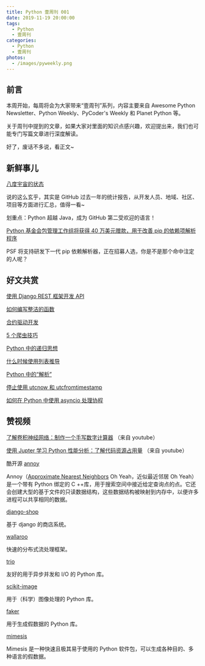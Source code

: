 ```yaml
---
title: Python 壹周刊 001
date: 2019-11-19 20:00:00
tags:
  - Python
  - 壹周刊
categories:
  - Python
  - 壹周刊
photos:
  - /images/pyweekly.png
---
```


## 前言

本周开始，每周将会为大家带来“壹周刊”系列，内容主要来自 Awesome Python Newsletter、Python Weekly、PyCoder's Weekly 和 Planet Python 等。

关于周刊中提到的文章，如果大家对里面的知识点感兴趣，欢迎提出来，我们也可能专门写篇文章进行深度解读。

好了，废话不多说，看正文~

<!-- more -->

## 新鲜事儿

[八度宇宙的状态](https://octoverse.github.com/)

说的这么玄乎，其实是 GitHub 过去一年的统计报告，从开发人员、地域、社区、项目等方面进行汇总，值得一看~

划重点：Python 超越 Java，成为 GitHub 第二受欢迎的语言！

[Python 基金会包管理工作组将获得 40 万美元赠款，用于改善 pip 的依赖项解析程序](http://pyfound.blogspot.com/2019/11/seeking-developers-for-paid-contract.html)

PSF 将支持研发下一代 pip 依赖解析器，正在招募人选，你是不是那个命中注定的人呢？

## 好文共赏

[使用 Django REST 框架开发 API](https://dev.to/django_stars/development-of-apis-with-django-rest-framework-499o)

[如何编写整洁的函数](https://dev.to/singh1114/how-to-write-cleaner-functions-j4m)

[合约驱动开发](https://articles.life4web.ru/python/contracts/)

[5 个爬虫技巧](https://medium.com/python4you/5-scraping-tips-1827f27197b5)

[Python 中的递归思想](https://realpython.com/courses/thinking-recursively-python/)

[什么时候使用列表推导](https://realpython.com/list-comprehension-python/)

[Python 中的“解析”](https://asthasr.github.io/posts/parsing-in-python/)

[停止使用 utcnow 和 utcfromtimestamp](https://blog.ganssle.io/articles/2019/11/utcnow.html)

[如何在 Python 中使用 asyncio 处理协程](https://www.marsja.se/how-to-handle-coroutines-with-asyncio-in-python/)

## 赞视频

[了解卷积神经网络：制作一个手写数字计算器](https://www.youtube.com/watch?v=eyKwPyOqMg4) （来自 youtube）

[使用 Jupter 学习 Python 性能分析：了解代码资源占用量](https://www.youtube.com/watch?v=MgBgMyYROTE) （来自 youtube）

酷开源
[annoy]()

Annoy（[Approximate Nearest Neighbors](http://en.wikipedia.org/wiki/Nearest_neighbor_search#Approximate_nearest_neighbor) Oh Yeah，近似最近邻居 Oh Yeah）是一个带有 Python 绑定的 C ++库，用于搜索空间中接近给定查询点的点。它还会创建大型的基于文件的只读数据结构，这些数据结构被映射到内存中，以便许多进程可以共享相同的数据。

[django-shop](https://github.com/awesto/django-shop)

基于 django 的商店系统。

[wallaroo](https://github.com/WallarooLabs/wallaroo)

快速的分布式流处理框架。

[trio](https://github.com/python-trio/trio)

友好的用于异步并发和 I/O 的 Python 库。

[scikit-image](https://github.com/scikit-image/scikit-image)

用于（科学）图像处理的 Python 库。

[faker](https://github.com/joke2k/faker)

用于生成假数据的 Python 库。

[mimesis](https://github.com/lk-geimfari/mimesis)

Mimesis 是一种快速且极其易于使用的 Python 软件包，可以生成各种目的、多种语言的假数据。
